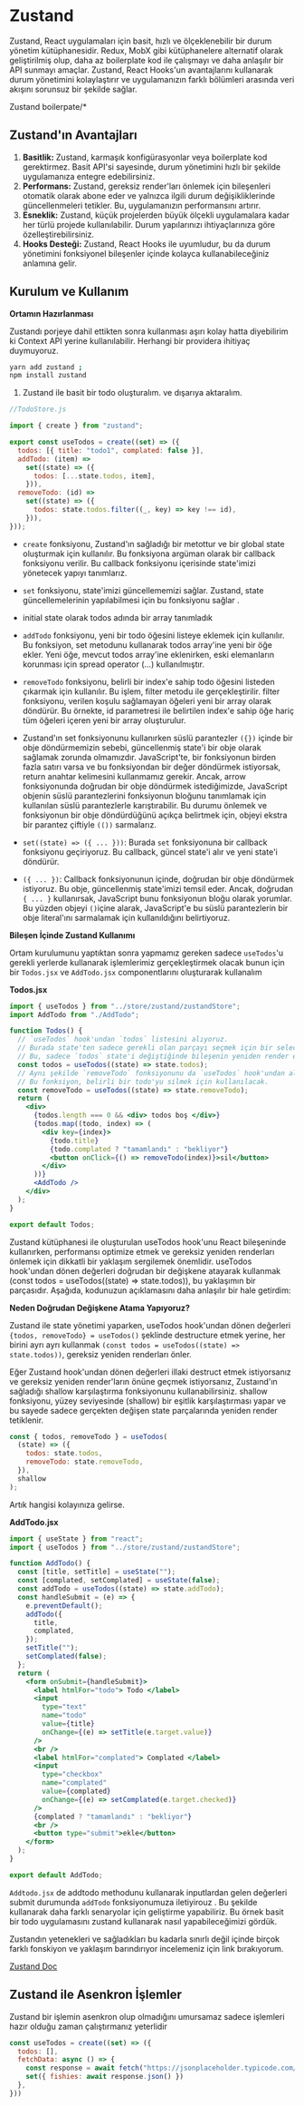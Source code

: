 # Zustand

Zustand, React uygulamaları için basit, hızlı ve ölçeklenebilir bir durum yönetim kütüphanesidir. Redux, MobX gibi kütüphanelere alternatif olarak geliştirilmiş olup, daha az boilerplate kod ile çalışmayı ve daha anlaşılır bir API sunmayı amaçlar. Zustand, React Hooks'un avantajlarını kullanarak durum yönetimini kolaylaştırır ve uygulamanızın farklı bölümleri arasında veri akışını sorunsuz bir şekilde sağlar.

Zustand boilerpate/\*

## Zustand'ın Avantajları

1. **Basitlik:** Zustand, karmaşık konfigürasyonlar veya boilerplate kod gerektirmez. Basit API'si sayesinde, durum yönetimini hızlı bir şekilde uygulamanıza entegre edebilirsiniz.
2. **Performans:** Zustand, gereksiz render'ları önlemek için bileşenleri otomatik olarak abone eder ve yalnızca ilgili durum değişikliklerinde güncellenmeleri tetikler. Bu, uygulamanızın performansını artırır.
3. **Esneklik:** Zustand, küçük projelerden büyük ölçekli uygulamalara kadar her türlü projede kullanılabilir. Durum yapılarınızı ihtiyaçlarınıza göre özelleştirebilirsiniz.
4. **Hooks Desteği:** Zustand, React Hooks ile uyumludur, bu da durum yönetimini fonksiyonel bileşenler içinde kolayca kullanabileceğiniz anlamına gelir.

## Kurulum ve Kullanım

**Ortamın Hazırlanması**

Zustandı porjeye dahil ettikten sonra kullanması aşırı kolay hatta diyebilirim ki Context API yerine kullanılabilir. Herhangi bir providera ihitiyaç duymuyoruz.

```bash
yarn add zustand ;
npm install zustand
```

1. Zustand ile basit bir todo oluşturalım. ve dışarıya aktaralım.

```js
//TodoStore.js

import { create } from "zustand";

export const useTodos = create((set) => ({
  todos: [{ title: "todo1", complated: false }],
  addTodo: (item) =>
    set((state) => ({
      todos: [...state.todos, item],
    })),
  removeTodo: (id) =>
    set((state) => ({
      todos: state.todos.filter((_, key) => key !== id),
    })),
}));
```

- `create` fonksiyonu, Zustand'ın sağladığı bir metottur ve bir global state oluşturmak için kullanılır. Bu fonksiyona argüman olarak bir callback fonksiyonu verilir. Bu callback fonksiyonu içerisinde state'imizi yönetecek yapıyı tanımlarız.

- `set` fonksiyonu, state'imizi güncellememizi sağlar. Zustand, state güncellemelerinin yapılabilmesi için bu fonksiyonu sağlar .

- initial state olarak todos adında bir array tanımladık

- `addTodo` fonksiyonu, yeni bir todo öğesini listeye eklemek için kullanılır. Bu fonksiyon, set metodunu kullanarak todos array'ine yeni bir öğe ekler. Yeni öğe, mevcut todos array'ine eklenirken, eski elemanların korunması için spread operator (...) kullanılmıştır.

- `removeTodo` fonksiyonu, belirli bir index'e sahip todo öğesini listeden çıkarmak için kullanılır. Bu işlem, filter metodu ile gerçekleştirilir. filter fonksiyonu, verilen koşulu sağlamayan öğeleri yeni bir array olarak döndürür. Bu örnekte, id parametresi ile belirtilen index'e sahip öğe hariç tüm öğeleri içeren yeni bir array oluşturulur.

- Zustand'ın set fonksiyonunu kullanırken süslü parantezler `({})` içinde bir obje döndürmemizin sebebi, güncellenmiş state'i bir obje olarak sağlamak zorunda olmamızdır. JavaScript'te, bir fonksiyonun birden fazla satırı varsa ve bu fonksiyondan bir değer döndürmek istiyorsak, return anahtar kelimesini kullanmamız gerekir. Ancak, arrow fonksiyonunda doğrudan bir obje döndürmek istediğimizde, JavaScript objenin süslü parantezlerini fonksiyonun bloğunu tanımlamak için kullanılan süslü parantezlerle karıştırabilir. Bu durumu önlemek ve fonksiyonun bir obje döndürdüğünü açıkça belirtmek için, objeyi ekstra bir parantez çiftiyle `(())` sarmalarız.

- `set((state) => ({ ... }))`: Burada `set` fonksiyonuna bir callback fonksiyonu geçiriyoruz. Bu callback, güncel state'i alır ve yeni state'i döndürür.
- `({ ... })`: Callback fonksiyonunun içinde, doğrudan bir obje döndürmek istiyoruz. Bu obje, güncellenmiş state'imizi temsil eder. Ancak, doğrudan `{ ... }` kullanırsak, JavaScript bunu fonksiyonun bloğu olarak yorumlar. Bu yüzden objeyi `()`içine alarak, JavaScript'e bu süslü parantezlerin bir obje literal'ını sarmalamak için kullanıldığını belirtiyoruz.

**Bileşen İçinde Zustand Kullanımı**

Ortam kurulumunu yaptıktan sonra yapmamız gereken sadece `useTodos`'u gerekli yerlerde kullanarak işlemlerimiz gerçekleştirmek olacak bunun için bir `Todos.jsx` ve `AddTodo.jsx` componentlarını oluşturarak kullanalım

**Todos.jsx**

```jsx
import { useTodos } from "../store/zustand/zustandStore";
import AddTodo from "./AddTodo";

function Todos() {
  // `useTodos` hook'undan `todos` listesini alıyoruz.
  // Burada state'ten sadece gerekli olan parçayı seçmek için bir selector fonksiyonu kullanılıyor.
  // Bu, sadece `todos` state'i değiştiğinde bileşenin yeniden render edilmesini sağlar.
  const todos = useTodos((state) => state.todos);
  // Aynı şekilde `removeTodo` fonksiyonunu da `useTodos` hook'undan alıyoruz.
  // Bu fonksiyon, belirli bir todo'yu silmek için kullanılacak.
  const removeTodo = useTodos((state) => state.removeTodo);
  return (
    <div>
      {todos.length === 0 && <div> todos boş </div>}
      {todos.map((todo, index) => (
        <div key={index}>
          {todo.title}
          {todo.complated ? "tamamlandı" : "bekliyor"}
          <button onClick={() => removeTodo(index)}>sil</button>
        </div>
      ))}
      <AddTodo />
    </div>
  );
}

export default Todos;
```

Zustand kütüphanesi ile oluşturulan useTodos hook'unu React bileşeninde kullanırken, performansı optimize etmek ve gereksiz yeniden renderları önlemek için dikkatli bir yaklaşım sergilemek önemlidir. useTodos hook'undan dönen değerleri doğrudan bir değişkene atayarak kullanmak (const todos = useTodos((state) => state.todos)), bu yaklaşımın bir parçasıdır. Aşağıda, kodunuzun açıklamasını daha anlaşılır bir hale getirdim:

**Neden Doğrudan Değişkene Atama Yapıyoruz?**

Zustand ile state yönetimi yaparken, useTodos hook'undan dönen değerleri `{todos, removeTodo} = useTodos()` şeklinde destructure etmek yerine, her birini ayrı ayrı kullanmak `(const todos = useTodos((state) => state.todos))`, gereksiz yeniden renderları önler.

Eğer Zustaınd hook'undan dönen değerleri illaki destruct etmek istiyorsanız ve gereksiz yeniden render'ların önüne geçmek istiyorsanız, Zustaınd'ın sağladığı shallow karşılaştırma fonksiyonunu kullanabilirsiniz. shallow fonksiyonu, yüzey seviyesinde (shallow) bir eşitlik karşılaştırması yapar ve bu sayede sadece gerçekten değişen state parçalarında yeniden render tetiklenir.

```jsx
const { todos, removeTodo } = useTodos(
  (state) => ({
    todos: state.todos,
    removeTodo: state.removeTodo,
  }),
  shallow
);
```

Artık hangisi kolayınıza gelirse.

**AddTodo.jsx**

```jsx
import { useState } from "react";
import { useTodos } from "../store/zustand/zustandStore";

function AddTodo() {
  const [title, setTitle] = useState("");
  const [complated, setComplated] = useState(false);
  const addTodo = useTodos((state) => state.addTodo);
  const handleSubmit = (e) => {
    e.preventDefault();
    addTodo({
      title,
      complated,
    });
    setTitle("");
    setComplated(false);
  };
  return (
    <form onSubmit={handleSubmit}>
      <label htmlFor="todo"> Todo </label>
      <input
        type="text"
        name="todo"
        value={title}
        onChange={(e) => setTitle(e.target.value)}
      />
      <br />
      <label htmlFor="complated"> Complated </label>
      <input
        type="checkbox"
        name="complated"
        value={complated}
        onChange={(e) => setComplated(e.target.checked)}
      />
      {complated ? "tamamlandı" : "bekliyor"}
      <br />
      <button type="submit">ekle</button>
    </form>
  );
}

export default AddTodo;
```

`Addtodo.jsx` de addtodo methodunu kullanarak inputlardan gelen değerleri submit durumunda `addTodo` fonksiyonumuza iletiyirouz . Bu şekilde kullanarak daha farklı senaryolar için geliştirme yapabiliriz. Bu örnek basit bir todo uygulamasını zustand kullanarak nasıl yapabileceğimizi gördük.

Zustandın yetenekleri ve sağladıkları bu kadarla sınırlı değil içinde birçok farklı fonskiyon ve yaklaşım barındırıyor incelemeniz için link bırakıyorum.

<a href="https://github.com/pmndrs/zustand">Zustand Doc</a>


## Zustand ile Asenkron İşlemler

Zustand bir işlemin asenkron olup olmadığını umursamaz sadece işlemleri hazır olduğu zaman çalıştırmanız yeterlidir 

```js
const useTodos = create((set) => ({
  todos: [],
  fetchData: async () => {
    const response = await fetch("https://jsonplaceholder.typicode.com/todos/")
    set({ fishies: await response.json() })
  },
}))


```